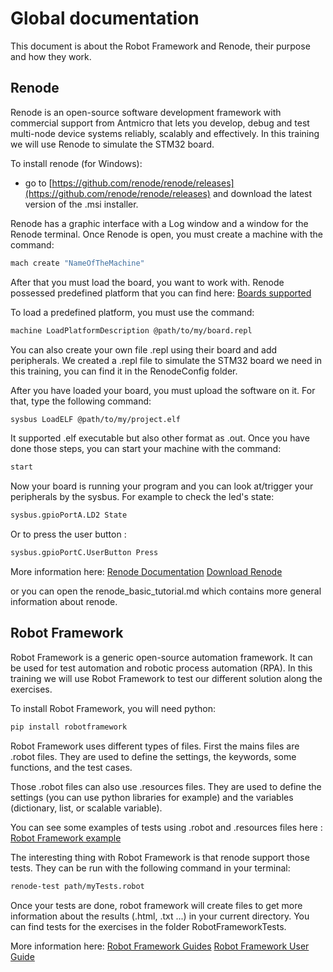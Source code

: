 # Global documentation

This document is about the Robot Framework and Renode, their purpose and how they work.

## Renode

Renode is an open-source software development framework with commercial support from Antmicro that lets you develop, debug and test multi-node device systems reliably, scalably and effectively.
In this training we will use Renode to simulate the STM32 board.

To install renode (for Windows):

- go to [https://github.com/renode/renode/releases](https://github.com/renode/renode/releases) and download the latest version of the .msi installer.

Renode has a graphic interface with a Log window and a window for the Renode terminal.
Once Renode is open, you must create a machine with the command:

```sh
mach create "NameOfTheMachine"
```

After that you must load the board, you want to work with.
Renode possessed predefined platform that you can find here:
[Boards supported](https://renode.readthedocs.io/en/latest/introduction/supported-boards.html)

To load a predefined platform, you must use the command:

```sh
machine LoadPlatformDescription @path/to/my/board.repl
```

You can also create your own file .repl using their board and add peripherals.
We created a .repl file to simulate the STM32 board we need in this training, you can find it in the RenodeConfig folder.

After you have loaded your board, you must upload the software on it.
For that, type the following command:

```sh
sysbus LoadELF @path/to/my/project.elf
```

It supported .elf executable but also other format as .out.
Once you have done those steps, you can start your machine with the command:

```sh
start
```

Now your board is running your program and you can look at/trigger your peripherals by the sysbus.
For example to check the led's state:

```sh
sysbus.gpioPortA.LD2 State
```

Or to press the user button :

```sh
sysbus.gpioPortC.UserButton Press
```

More information here:
[Renode Documentation](https://renode.readthedocs.io/)
[Download Renode](https://github.com/renode/renode/releases/)

or you can open the renode_basic_tutorial.md which contains more general information about renode.

## Robot Framework

Robot Framework is a generic open-source automation framework.
It can be used for test automation and robotic process automation (RPA).
In this training we will use Robot Framework to test our different solution along the exercises.

To install Robot Framework, you will need python:

```sh
pip install robotframework
```

Robot Framework uses different types of files.
First the mains files are .robot files.
They are used to define the settings, the keywords, some functions, and the test cases.

Those .robot files can also use .resources files.
They are used to define the settings (you can use python libraries for example)
and the variables (dictionary, list, or scalable variable).

You can see some examples of tests using .robot and .resources files here :
[Robot Framework example](https://robotframework.org/?tab=0#getting-started)

The interesting thing with Robot Framework is that renode support those tests.
They can be run with the following command in your terminal:

```sh
renode-test path/myTests.robot
```

Once your tests are done, robot framework will create files to get more information about the results (.html, .txt ...) in your current directory.
You can find tests for the exercises in the folder RobotFrameworkTests.

More information here:
[Robot Framework Guides](https://docs.robotframework.org/docs)
[Robot Framework User Guide](https://robotframework.org/robotframework/latest/RobotFrameworkUserGuide.html)
